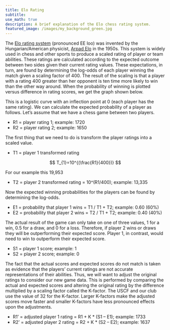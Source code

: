 ```yaml
---
title: Elo Rating
subtitle:
use_math: true
description: A brief explanation of the Elo chess rating system.
featured_image: /images/my_background_green.jpg
---
```


The [Elo rating system](https://en.wikipedia.org/wiki/Elo_rating_system) (pronounced EE loo) was invented by the Hungarian/American physicist, [Arpad Elo](https://en.wikipedia.org/wiki/Arpad_Elo) in the 1950s. This system is widely used in chess and other sports to produce a scaled rating of player or team abilities. These ratings are calculated according to the expected outcome between two sides given their current rating values. These expectations, in turn, are found by determining the log-odds of each player winning the match given a scaling factor of 400. The result of the scaling is that a player with a rating 400 greater than her opponent is ten time more likely to win than the other way around. When the probability of winning is plotted versus difference in rating scores, we get the graph shown below.

This is a logistic curve with an inflection point at 0 (each player has the same rating). We can calculate the expected probability of a player as follows. Let’s assume that we have a chess game between two players.
* R1 = player rating 1; example: 1720
* R2 = player rating 2; example: 1650

The first thing that we need to do is transform the player ratings into a scaled value.

* T1 = player 1 transformed rating

$$ T_{1}=10^{(\frac{R1}{400})} $$

For our example this  19,953 
* T2 = player 2 transformed rating = 10^(R1/400); example: 13,335

Now the expected winning probabilities for the players can be found by determining the log-odds.

* E1 = probability that player 1 wins = T1 / T1 + T2; example: 0.60 (60%)
* E2 = probability that player 2 wins = T2 / T1 + T2; example: 0.40 (40%)

The actual result of the game can only take on one of three values, 1 for a win, 0.5 for a draw, and 0 for a loss. Therefore, if player 2 wins or draws they will be outperforming their expected score. Player 1, in contrast, would need to win to outperform their expected score.

* S1 = player 1 score; example: 1
* S2 = player 2 score; example: 0

The fact that the actual scores and expected scores do not match is taken as evidence that the players’ current ratings are not accurate representations of their abilities. Thus, we will want to adjust the original ratings to consider our new game data. This is performed by comparing the actual and expected scores and altering the original rating by the difference multiplied by a scaling factor called the K-factor. The USCF and our club use the value of 32 for the K-factor. Larger K-factors make the adjusted scores move faster and smaller K-factors have less pronounced effects upon the adjustments.

* R1’ = adjusted player 1 rating = R1 + K * (S1 – E1); example: 1733 
* R2’ = adjusted player 2 rating = R2 + K * (S2 – E2); example: 1637
